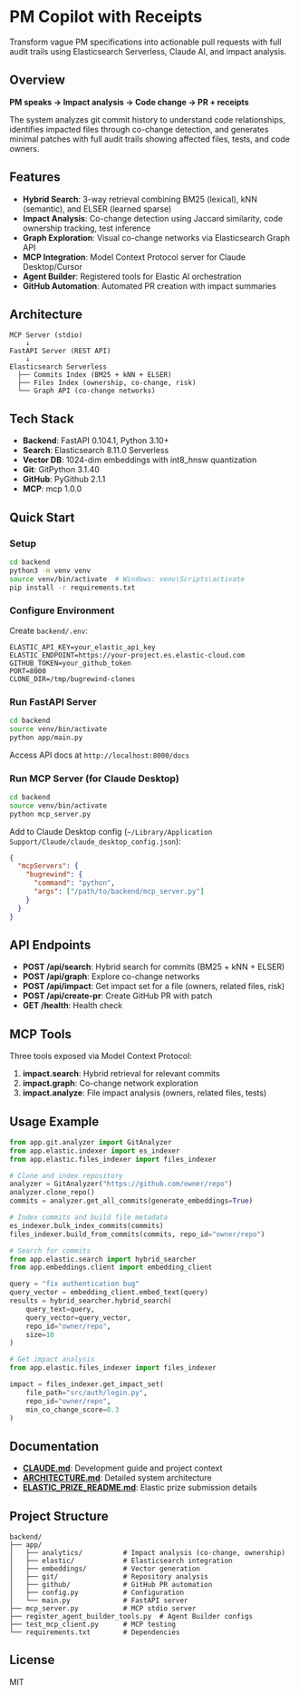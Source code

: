 # PM Copilot with Receipts

Transform vague PM specifications into actionable pull requests with full audit trails using Elasticsearch Serverless, Claude AI, and impact analysis.

## Overview

**PM speaks → Impact analysis → Code change → PR + receipts**

The system analyzes git commit history to understand code relationships, identifies impacted files through co-change detection, and generates minimal patches with full audit trails showing affected files, tests, and code owners.

## Features

- **Hybrid Search**: 3-way retrieval combining BM25 (lexical), kNN (semantic), and ELSER (learned sparse)
- **Impact Analysis**: Co-change detection using Jaccard similarity, code ownership tracking, test inference
- **Graph Exploration**: Visual co-change networks via Elasticsearch Graph API
- **MCP Integration**: Model Context Protocol server for Claude Desktop/Cursor
- **Agent Builder**: Registered tools for Elastic AI orchestration
- **GitHub Automation**: Automated PR creation with impact summaries

## Architecture

```
MCP Server (stdio)
    ↓
FastAPI Server (REST API)
    ↓
Elasticsearch Serverless
  ├── Commits Index (BM25 + kNN + ELSER)
  ├── Files Index (ownership, co-change, risk)
  └── Graph API (co-change networks)
```

## Tech Stack

- **Backend**: FastAPI 0.104.1, Python 3.10+
- **Search**: Elasticsearch 8.11.0 Serverless
- **Vector DB**: 1024-dim embeddings with int8_hnsw quantization
- **Git**: GitPython 3.1.40
- **GitHub**: PyGithub 2.1.1
- **MCP**: mcp 1.0.0

## Quick Start

### Setup

```bash
cd backend
python3 -m venv venv
source venv/bin/activate  # Windows: venv\Scripts\activate
pip install -r requirements.txt
```

### Configure Environment

Create `backend/.env`:

```env
ELASTIC_API_KEY=your_elastic_api_key
ELASTIC_ENDPOINT=https://your-project.es.elastic-cloud.com
GITHUB_TOKEN=your_github_token
PORT=8000
CLONE_DIR=/tmp/bugrewind-clones
```

### Run FastAPI Server

```bash
cd backend
source venv/bin/activate
python app/main.py
```

Access API docs at `http://localhost:8000/docs`

### Run MCP Server (for Claude Desktop)

```bash
cd backend
source venv/bin/activate
python mcp_server.py
```

Add to Claude Desktop config (`~/Library/Application Support/Claude/claude_desktop_config.json`):

```json
{
  "mcpServers": {
    "bugrewind": {
      "command": "python",
      "args": ["/path/to/backend/mcp_server.py"]
    }
  }
}
```

## API Endpoints

- **POST /api/search**: Hybrid search for commits (BM25 + kNN + ELSER)
- **POST /api/graph**: Explore co-change networks
- **POST /api/impact**: Get impact set for a file (owners, related files, risk)
- **POST /api/create-pr**: Create GitHub PR with patch
- **GET /health**: Health check

## MCP Tools

Three tools exposed via Model Context Protocol:

1. **impact.search**: Hybrid retrieval for relevant commits
2. **impact.graph**: Co-change network exploration
3. **impact.analyze**: File impact analysis (owners, related files, tests)

## Usage Example

```python
from app.git.analyzer import GitAnalyzer
from app.elastic.indexer import es_indexer
from app.elastic.files_indexer import files_indexer

# Clone and index repository
analyzer = GitAnalyzer("https://github.com/owner/repo")
analyzer.clone_repo()
commits = analyzer.get_all_commits(generate_embeddings=True)

# Index commits and build file metadata
es_indexer.bulk_index_commits(commits)
files_indexer.build_from_commits(commits, repo_id="owner/repo")

# Search for commits
from app.elastic.search import hybrid_searcher
from app.embeddings.client import embedding_client

query = "fix authentication bug"
query_vector = embedding_client.embed_text(query)
results = hybrid_searcher.hybrid_search(
    query_text=query,
    query_vector=query_vector,
    repo_id="owner/repo",
    size=10
)

# Get impact analysis
from app.elastic.files_indexer import files_indexer

impact = files_indexer.get_impact_set(
    file_path="src/auth/login.py",
    repo_id="owner/repo",
    min_co_change_score=0.3
)
```

## Documentation

- **[CLAUDE.md](CLAUDE.md)**: Development guide and project context
- **[ARCHITECTURE.md](ARCHITECTURE.md)**: Detailed system architecture
- **[ELASTIC_PRIZE_README.md](ELASTIC_PRIZE_README.md)**: Elastic prize submission details

## Project Structure

```
backend/
├── app/
│   ├── analytics/          # Impact analysis (co-change, ownership)
│   ├── elastic/            # Elasticsearch integration
│   ├── embeddings/         # Vector generation
│   ├── git/                # Repository analysis
│   ├── github/             # GitHub PR automation
│   ├── config.py           # Configuration
│   └── main.py             # FastAPI server
├── mcp_server.py           # MCP stdio server
├── register_agent_builder_tools.py  # Agent Builder configs
├── test_mcp_client.py      # MCP testing
└── requirements.txt        # Dependencies
```

## License

MIT
